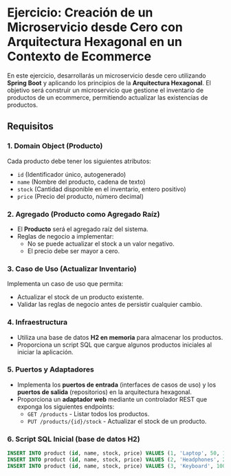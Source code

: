 # Ejercicio: Creación de un Microservicio desde Cero con Arquitectura Hexagonal en un Contexto de Ecommerce

En este ejercicio, desarrollarás un microservicio desde cero utilizando **Spring Boot** y aplicando los principios de la **Arquitectura Hexagonal**. El objetivo será construir un microservicio que gestione el inventario de productos de un ecommerce, permitiendo actualizar las existencias de productos.

## Requisitos

### 1. Domain Object (Producto)
Cada producto debe tener los siguientes atributos:
- `id` (Identificador único, autogenerado)
- `name` (Nombre del producto, cadena de texto)
- `stock` (Cantidad disponible en el inventario, entero positivo)
- `price` (Precio del producto, número decimal)

### 2. Agregado (Producto como Agregado Raíz)
- El **Producto** será el agregado raíz del sistema.
- Reglas de negocio a implementar:
    - No se puede actualizar el stock a un valor negativo.
    - El precio debe ser mayor a cero.

### 3. Caso de Uso (Actualizar Inventario)
Implementa un caso de uso que permita:
- Actualizar el stock de un producto existente.
- Validar las reglas de negocio antes de persistir cualquier cambio.

### 4. Infraestructura
- Utiliza una base de datos **H2 en memoria** para almacenar los productos.
- Proporciona un script SQL que cargue algunos productos iniciales al iniciar la aplicación.

### 5. Puertos y Adaptadores
- Implementa los **puertos de entrada** (interfaces de casos de uso) y los **puertos de salida** (repositorios) en la arquitectura hexagonal.
- Proporciona un **adaptador web** mediante un controlador REST que exponga los siguientes endpoints:
    - `GET /products` - Listar todos los productos.
    - `PUT /products/{id}/stock` - Actualizar el stock de un producto.

### 6. Script SQL Inicial (base de datos H2)
```sql
INSERT INTO product (id, name, stock, price) VALUES (1, 'Laptop', 50, 1200.00);
INSERT INTO product (id, name, stock, price) VALUES (2, 'Headphones', 200, 150.00);
INSERT INTO product (id, name, stock, price) VALUES (3, 'Keyboard', 100, 75.00);
